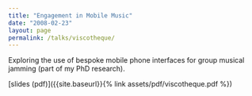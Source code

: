 ```yaml
---
title: "Engagement in Mobile Music"
date: "2008-02-23"
layout: page
permalink: /talks/viscotheque/
---
```


Exploring the use of bespoke mobile phone interfaces for group musical jamming
(part of my PhD research).

[slides (pdf)]({{site.baseurl}}{% link assets/pdf/viscotheque.pdf %})


